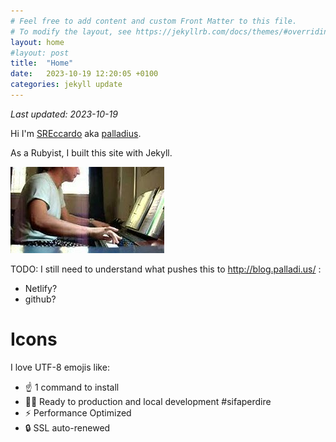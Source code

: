 ```yaml
---
# Feel free to add content and custom Front Matter to this file.
# To modify the layout, see https://jekyllrb.com/docs/themes/#overriding-theme-defaults
layout: home
#layout: post
title:  "Home"
date:   2023-10-19 12:20:05 +0100
categories: jekyll update
---
```

*Last updated: 2023-10-19*

Hi I'm [SREccardo](https://x.com/sreccardo) aka [palladius](https://x.com/palladius).

As a Rubyist, I built this site with Jekyll.

![Foto di Alessandro da piccolino](/assets/immagini/riccardume/hqdefault2.jpeg)

TODO: I still need to understand what pushes this to http://blog.palladi.us/ :

* Netlify?
* github?

<!--
## includiamo la Gallery

dockerizzare la terza liberria

* npm install -g bower
* bower install jquery lightgallery isotope

Gallery creator code: https://gist.github.com/opieters/756c86fdad219867c0f4

ma anche no per ora.

-->

# Icons

I love UTF-8 emojis like:

* ☝️  1 command to install
* 👨‍💻 Ready to production and local development #sifaperdire
* ⚡  Performance Optimized
* 🔒 SSL auto-renewed

